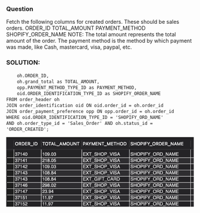 ### Question

Fetch the following columns for created orders. These should be sales orders.
ORDER_ID
TOTAL_AMOUNT
PAYMENT_METHOD
SHOPIFY_ORDER_NAME
NOTE: 
The total amount represents the total amount of the order.
The payment method is the method by which payment was made, like Cash, mastercard, visa, paypal, etc.


### SOLUTION:

```SELECT 
	oh.ORDER_ID,
	oh.grand_total as TOTAL_AMOUNT,
	opp.PAYMENT_METHOD_TYPE_ID as PAYMENT_METHOD,
	oid.ORDER_IDENTIFICATION_TYPE_ID as SHOPIFY_ORDER_NAME
FROM order_header oh 
JOIN order_identification oid ON oid.order_id = oh.order_id
JOIN order_payment_preference opp ON opp.order_id = oh.order_id
WHERE oid.ORDER_IDENTIFICATION_TYPE_ID = 'SHOPIFY_ORD_NAME' 
AND oh.order_type_id = 'Sales_Order' AND oh.status_id = 'ORDER_CREATED';
```
![Alt text](image.png)